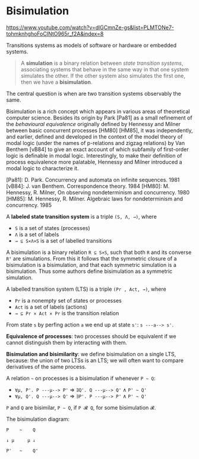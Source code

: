 # Bisimulation

https://www.youtube.com/watch?v=dlGCmnZe-gs&list=PLMTONe7-tohmknhghoFoCINtO965r_f2A&index=8

Transitions systems as models of software or hardware or embedded systems.

>A **simulation** is a binary relation between *state transition systems*, associating systems that behave in the same way in that one system simulates the other. If the other system also simulates the first one, then we have a **bisimulation**.

The central question is when are two transition systems observably the same.

Bisimulation is a rich concept which appears in various areas of theoretical
computer science. Besides its origin by Park [Pa81] as a small refinement of the *behavioural equivalence* originally defined by Hennessy and Milner between basic concurrent processes [HM80] [HM85], it was independently, and earlier, defined and developed in the context of the model theory of modal logic (under the names of p-relations and zigzag relations) by Van Benthem [vB84] to give an exact account of which subfamily of first-order logic is definable in modal logic. Interestingly, to make their definition of process equivalence more palatable, Hennessy and Milner introduced a modal logic to characterize it.

[Pa81]: D. Park. Concurrency and automata on infinite sequences. 1981
[vB84]: J. van Benthem. Correspondence theory. 1984
[HM80]: M. Hennessy, R. Milner, On observing nondeterminism and concurrency. 1980
[HM85]: M. Hennessy, R. Milner. Algebraic laws for nondeterminism and concurrency. 1985


A **labeled state transition system** is a triple `(S, Λ, →)`, where
- `S` is a set of states (processes)
- `Λ` is a set of labels
- `→ ⊆ S×Λ×S` is a set of labelled transitions

A bisimulation is a binary relation `R ⊆ S×S`, such that both `R` and its converse `Rᵀ` are simulations. From this it follows that the symmetric closure of a bisimulation is a bisimulation, and that each symmetric simulation is a bisimulation. Thus some authors define bisimulation as a symmetric simulation.

A labelled transition system (LTS) is a triple `(Pr , Act, →)`, where
- `Pr` is a nonempty set of states or processes
- `Act` is a set of labels (actions)
- `→ ⊆ Pr × Act × Pr` is the transition relation

From state `s` by perfing action `a` we end up at state `s'`: `s ---a--> s'`.


**Equivalence of processes**: two processes should be equivalent if we cannot distinguish them by interacting with them.

**Bisimulation and bisimilarity**: we define bisimulation on a single LTS, because: the union of two LTSs is an LTS; we will often want to compare derivatives of the same process.

A relation `~` on processes is a bisimulation if whenever `P ~ Q`:
- `∀μ, P'. P ---μ--> P'` ⇒ `∃Q'. Q ---μ--> Q'` ∧ `P' ~ Q'`
- `∀μ, Q'. Q ---μ--> Q'` ⇒ `∃P'. P ---μ--> P'` ∧ `P' ~ Q'`

`P` and `Q` are bisimilar, `P ∼ Q`, if `P 𝓡 Q`, for some bisimulation `𝓡`.

The bisimulation diagram:
```
P    ~    Q

↓ μ     μ ↓

P'   ~    Q'
```
